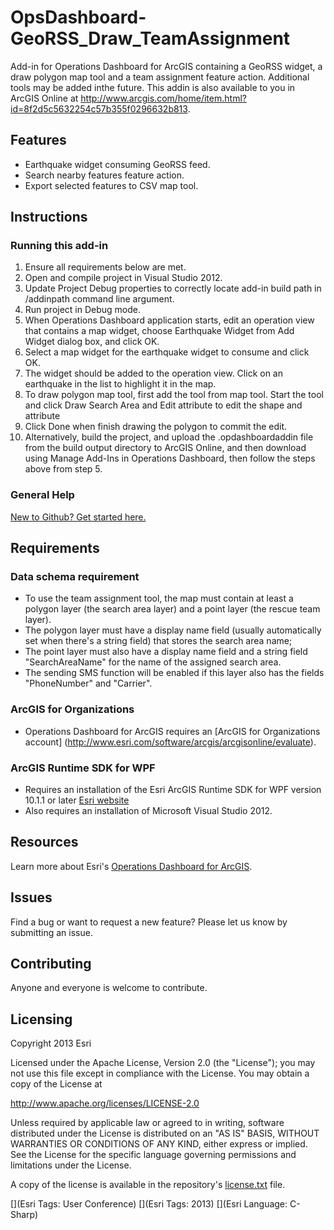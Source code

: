 OpsDashboard-GeoRSS_Draw_TeamAssignment
===============================================

Add-in for Operations Dashboard for ArcGIS containing a GeoRSS widget, a draw polygon map tool and a team assignment feature action. Additional tools may be added inthe future.
This addin is also available to you in ArcGIS Online at http://www.arcgis.com/home/item.html?id=8f2d5c5632254c57b355f0296632b813. 

## Features

* Earthquake widget consuming GeoRSS feed.
* Search nearby features feature action.
* Export selected features to CSV map tool.

## Instructions

### Running this add-in

1. Ensure all requirements below are met.
2. Open and compile project in Visual Studio 2012.
3. Update Project Debug properties to correctly locate add-in build path in /addinpath command line argument.
4. Run project in Debug mode.
5. When Operations Dashboard application starts, edit an operation view that contains a map widget, choose Earthquake Widget from Add Widget dialog box, and click OK. 
6. Select a map widget for the earthquake widget to consume and click OK.
7. The widget should be added to the operation view. Click on an earthquake in the list to highlight it in the map.
8. To draw polygon map tool, first add the tool from map tool. Start the tool and click Draw Search Area and Edit attribute to edit the shape and attribute
9. Click Done when finish drawing the polygon to commit the edit.
10. Alternatively, build the project, and upload the .opdashboardaddin file from the build output directory to ArcGIS Online, and then download using Manage Add-Ins in Operations Dashboard, then follow the steps above from step 5.

### General Help
[New to Github? Get started here.](http://htmlpreview.github.com/?https://github.com/Esri/esri.github.com/blob/master/help/esri-getting-to-know-github.html)

## Requirements
### Data schema requirement

* To use the team assignment tool, the map must contain at least a polygon layer (the search area layer) and a point layer (the rescue team layer). 
* The polygon layer must have a display name field (usually automatically set when there's a string field) that stores the search area name;
* The point layer must also have a display name field and a string field "SearchAreaName" for the name of the assigned search area.
* The sending SMS function will be enabled if this layer also has the fields "PhoneNumber" and "Carrier".

### ArcGIS for Organizations

* Operations Dashboard for ArcGIS requires an [ArcGIS for Organizations account] (http://www.esri.com/software/arcgis/arcgisonline/evaluate).

### ArcGIS Runtime SDK for WPF

* Requires an installation of the Esri ArcGIS Runtime SDK for WPF version 10.1.1 or later [Esri website](http://resources.arcgis.com/en/communities/runtime-wpf/)
* Also requires an installation of Microsoft Visual Studio 2012.

## Resources

Learn more about Esri's [Operations Dashboard for ArcGIS](http://www.esri.com/software/arcgis/arcgisonline/features/operations-dashboard).

## Issues

Find a bug or want to request a new feature?  Please let us know by submitting an issue.

## Contributing

Anyone and everyone is welcome to contribute.

## Licensing

Copyright 2013 Esri

Licensed under the Apache License, Version 2.0 (the "License");
you may not use this file except in compliance with the License.
You may obtain a copy of the License at

   http://www.apache.org/licenses/LICENSE-2.0
         
Unless required by applicable law or agreed to in writing, software
distributed under the License is distributed on an "AS IS" BASIS,
WITHOUT WARRANTIES OR CONDITIONS OF ANY KIND, either express or implied.
See the License for the specific language governing permissions and
limitations under the License.
                                 
A copy of the license is available in the repository's
[license.txt](https://github.com/esri/georss-drawpolygon-asignteam/blob/master/license.txt) file.
                                                                  
[](Esri Tags: User Conference)
[](Esri Tags: 2013)
[](Esri Language: C-Sharp)
                                                                                                               
                                                                                                                                                            
                                                                                                                                                            
